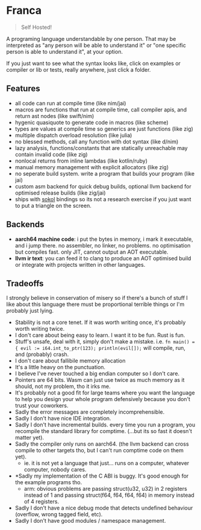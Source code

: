 # Franca

> Self Hosted!

A programing language understandable by one person.
That may be interpreted as "any person will be able to understand it" or "one specific person is able to understand it", at your option.

If you just want to see what the syntax looks like, click on examples or compiler or lib or tests, really anywhere, just click a folder.

## Features

- all code can run at compile time (like nim/jai)
- macros are functions that run at compile time, call compiler apis, and return ast nodes (like swift/nim)
- hygenic quasiquote to generate code in macros (like scheme)
- types are values at compile time so generics are just functions (like zig)
- multiple dispatch overload resolution (like julia)
- no blessed methods, call any function with dot syntax (like d/nim)
- lazy analysis, functions/constants that are statically unreachable may contain invalid code (like zig)
- nonlocal returns from inline lambdas (like kotlin/ruby)
- manual memory management with explicit allocators (like zig)
- no seperate build system. write a program that builds your program (like jai)
- custom asm backend for quick debug builds, optional llvm backend for optimised release builds (like zig/jai)
- ships with [sokol](https://github.com/floooh/sokol) bindings so its not a research exercise if you just want to put a triangle on the screen.

## Backends

- **aarch64 machine code**: i put the bytes in memory, i mark it executable, and i jump there. no assembler, no linker, no problems.
  no optimisation but compiles fast. only JIT, cannot output an AOT executable.
- **llvm ir text**: you can feed it to clang to produce an AOT optimised build or integrate with projects written in other languages.

## Tradeoffs

I strongly believe in conservation of misery so if there's a bunch of stuff I like about this language
there must be proportional terrible things or I'm probably just lying.

- Stability is not a core tenet. If it was worth writing once, it's probably worth writing twice.
- I don't care about being easy to learn. I want it to be fun. Rust is fun.
- Stuff's unsafe, deal with it, simply don't make a mistake. i.e. `fn main() = { evil := i64.int_to_ptr(123); println(evil[]);` will compile, run, and (probably) crash.
- I don't care about fallibile memory allocation
- It's a little heavy on the punctuation.
- I believe I've never touched a big endian computer so I don't care.
- Pointers are 64 bits. Wasm can just use twice as much memory as it should, not my problem, tho it irks me.
- It's probably not a good fit for large teams where you want the language to help you design your whole program defensively because you don't trust your coworkers.
- Sadly the error messages are completely incomprehensible.
- Sadly I don't have nice IDE integration.
- Sadly I don't have incremental builds. every time you run a program, you recompile the standard library for comptime. (...but its so fast it doesn't matter yet).
- Sadly the compiler only runs on aarch64. (the llvm backend can cross compile to other targets tho, but I can't run comptime code on them yet).
  - ie. it is not yet a language that just... runs on a computer, whatever computer, nobody cares.
- \*Sadly my implementation of the C ABI is buggy. It's good enough for the example programs tho.
  - arm: obvious problems are passing struct(u32, u32) in 2 registers instead of 1 and passing struct(f64, f64, f64, f64) in memory instead of 4 registers.
- Sadly I don't have a nice debug mode that detects undefined behaviour (overflow, wrong tagged field, etc).
- Sadly I don't have good modules / namespace management.
